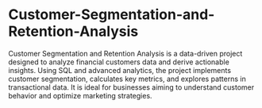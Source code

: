 # Customer-Segmentation-and-Retention-Analysis  
Customer Segmentation and Retention Analysis is a data-driven project designed to analyze financial customers data and derive actionable insights. Using SQL and advanced analytics, the project implements customer segmentation, calculates key metrics, and explores patterns in transactional data. It is ideal for businesses aiming to understand customer behavior and optimize marketing strategies.



